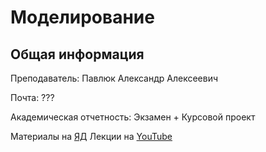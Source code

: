 # Моделирование

## Общая информация

Преподаватель: Павлюк Александр Алексеевич

Почта: ???

Академическая отчетность: Экзамен + Курсовой проект

Материалы на [ЯД](https://disk.yandex.ru/d/oOuH2kERvVcuNw)
Лекции на [YouTube](https://www.youtube.com/playlist?list=PLl2sJ30rgYIotjD5zgHfdrxwRnRvsRMu0)
